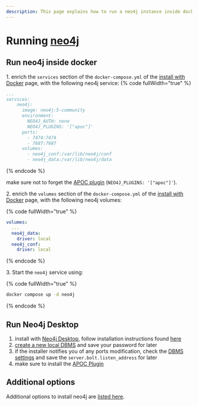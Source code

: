 ```yaml
---
description: This page explains how to run a neo4j instance inside docker. For any additional information please refer to the [neo4j documentation](https://neo4j.com/docs/getting-started/)
---
```


# Running [neo4j](https://neo4j.com/docs/)

## Run neo4j inside docker

&#x20;1\. enrich the `services` section of the `docker-compose.yml` of the [install with Docker](../../../local-mode/install-with-docker.md) page, with the following neo4j service:
{% code fullWidth="true" %}
```yaml
...
services:
    neo4j:
      image: neo4j:5-community
      environment:
        NEO4J_AUTH: none
        NEO4J_PLUGINS: '["apoc"]'
      ports:
        - 7474:7474
        - 7687:7687
      volumes:
        - neo4j_conf:/var/lib/neo4j/conf
        - neo4j_data:/var/lib/neo4j/data
```
{% endcode %}

make sure not to forget the [APOC plugin](https://neo4j.com/developer/neo4j-apoc/) (`NEO4J_PLUGINS: '["apoc"]'`). 

&#x20;2\. enrich the `volumes` section of the `docker-compose.yml` of the [install with Docker](../../../local-mode/install-with-docker.md) page, with the following neo4j volumes:

{% code fullWidth="true" %}
```yaml
volumes:
  ...
  neo4j_data:
    driver: local
  neo4j_conf:
    driver: local
```
{% endcode %}

&#x20;3\. Start the `neo4j` service using:

{% code fullWidth="true" %}
```bash
docker compose up -d neo4j
``` 
{% endcode %}

## Run Neo4j Desktop

1. install with [Neo4j Desktop](https://neo4j.com/docs/desktop-manual/current/), follow installation instructions found [here](https://neo4j.com/docs/desktop-manual/current/installation/)
2. [create a new local DBMS](https://neo4j.com/docs/desktop-manual/current/operations/create-dbms/) and save your password for later
3. if the installer notifies you of any ports modification, check the [DBMS settings](https://neo4j.com/docs/desktop-manual/current/visual-tour/#dbms) and save the `server.bolt.listen_address` for later
4. make sure to install the [APOC Plugin](https://neo4j.com/docs/desktop-manual/current/operations/install-plugin/)

## Additional options
Additional options to install neo4j are [listed here](https://neo4j.com/docs/operations-manual/current/installation/).
